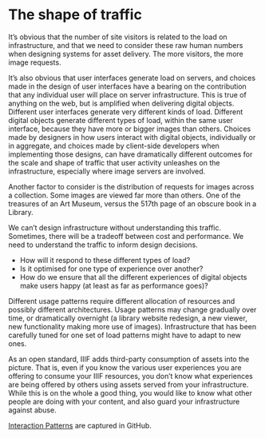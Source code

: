 # The shape of traffic

It’s obvious that the number of site visitors is related to the load on infrastructure, and that we need to consider these raw human numbers when designing systems for asset delivery. The more visitors, the more image requests.

It’s also obvious that user interfaces generate load on servers, and choices made in the design of user interfaces have a bearing on the contribution that any individual user will place on server infrastructure. This is true of anything on the web, but is amplified when delivering digital objects. Different user interfaces generate very different kinds of load. Different digital objects generate different types of load, within the same user interface, because they have more or bigger images than others. Choices made by designers in how users interact with digital objects, individually or in aggregate, and choices made by client-side developers when implementing those designs, can have dramatically different outcomes for the scale and shape of traffic that user activity unleashes on the infrastructure, especially where image servers are involved. 

Another factor to consider is the distribution of requests for images across a collection. Some images are viewed far more than others. One of the treasures of an Art Museum, versus the 517th page of an obscure book in a Library.

We can’t design infrastructure without understanding this traffic. Sometimes, there will be a tradeoff between cost and performance. We need to understand the traffic to inform design decisions.

* How will it respond to these different types of load?
* Is it optimised for one type of experience over another?
* How do we ensure that all the different experiences of digital objects make users happy (at least as far as performance goes)?

Different usage patterns require different allocation of resources and possibly different architectures. Usage patterns may change gradually over time, or dramatically overnight (a library website redesign, a new viewer, new functionality making more use of images). Infrastructure that has been carefully tuned for one set of load patterns might have to adapt to new ones.

As an open standard, IIIF adds third-party consumption of assets into the picture. That is, even if you know the various user experiences you are offering to consume your IIIF resources, you don’t know what experiences are being offered by others using assets served from your infrastructure. While this is on the whole a good thing, you would like to know what other people are doing with your content, and also guard your infrastructure against abuse.

[Interaction Patterns](https://github.com/dlcs/protagonist/issues?q=is%3Aissue+label%3A%22Interaction+Pattern%22) are captured in GitHub.

